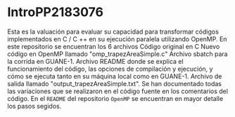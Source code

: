 # IntroPP2183076
Esta es la valuación para evaluar su capacidad para transformar códigos implementados en C / C ++ en su ejecución paralela utilizando OpenMP.
En este repositorio se encuentran los 6 archivos
Código original en C
Nuevo código en OpenMP llamado "omp_trapezAreaSimple.c"
Archivo sbatch para la corrida en GUANE-1.
Archivo README donde se explica el funcionamiento del código, las opciones de compilación y ejecución, y cómo se ejecuta tanto en su máquina local como en GUANE-1.
Archivo de salida llamado "output_trapezAreaSimple.txt".
Se han documentado todas las variaciones que se realizaron en el código fuente en los comentarios del código.
En el ```README``` del repositorio ```OpenMP``` se encuentran en mayor detalle los pasos segidos.
